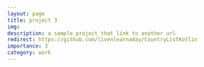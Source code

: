 ```yaml
---
layout: page
title: project 3
img:
description: a sample project that link to another url
redirect: https://github.com/livenlearnaday/CountryListKotlin
importance: 3
category: work
---
```

